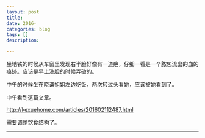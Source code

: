 ```yaml
---
layout: post
title: 
date: 2016-
categories: blog
tags: []
description: 

---
```


坐地铁的时候从车窗里发现右半脸好像有一道疤，仔细一看是一个脓包流出的血的痕迹。应该是早上洗脸的时候弄破的。

中午的时候坐在晓谦姐姐左边吃饭，两次转过头看她，应该被她看到了。

中午看到这篇文章。

http://kexuehome.com/articles/201602112487.html

需要调整饮食结构了。



---










